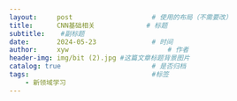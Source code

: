 ```yaml
---
layout:     post   				    # 使用的布局（不需要改）
title:      CNN基础相关				# 标题 
subtitle:    #副标题
date:       2024-05-23 				# 时间
author:     xyw 						# 作者
header-img: img/bit (2).jpg	#这篇文章标题背景图片
catalog: true 						# 是否归档
tags:								#标签
    - 新领域学习
---
```

